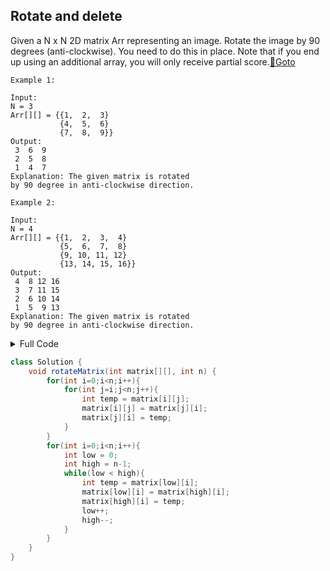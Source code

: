 ## Rotate and delete
Given a N x N 2D matrix Arr representing an image. Rotate the image by 90 degrees (anti-clockwise). You need to do this in place. Note that if you end up using an additional array, you will only receive partial score.[🔗Goto](https://practice.geeksforgeeks.org/problems/rotate-a-2d-array-without-using-extra-space1004/1/?page=2&difficulty[]=1&status[]=unsolved&category[]=Arrays&category[]=Strings&sortBy=accuracy) 

```
Example 1:

Input:
N = 3
Arr[][] = {{1,  2,  3}
           {4,  5,  6}
           {7,  8,  9}}
Output:
 3  6  9 
 2  5  8 
 1  4  7 
Explanation: The given matrix is rotated
by 90 degree in anti-clockwise direction.

Example 2:

Input:
N = 4
Arr[][] = {{1,  2,  3,  4}
           {5,  6,  7,  8}
           {9, 10, 11, 12}
           {13, 14, 15, 16}}
Output:
 4  8 12 16 
 3  7 11 15 
 2  6 10 14 
 1  5  9 13
Explanation: The given matrix is rotated
by 90 degree in anti-clockwise direction.
```
<details>
<summary>Full Code</summary>

```java
import java.util.*;
import java.io.*;

public class Main {

    public static void main(String[] args) throws Exception {
        BufferedReader br = new BufferedReader(new InputStreamReader(System.in));
        PrintWriter out = new PrintWriter(System.out);
        int tc = Integer.parseInt(br.readLine().trim());
        while (tc-- > 0) {
            String[] inputLine;
            int n = Integer.parseInt(br.readLine().trim());
            int[][] arr = new int[n][n];
            inputLine = br.readLine().trim().split(" ");
            for (int i = 0; i < n; i++) {
                for (int j = 0; j < n; j++) {
                    arr[i][j] = Integer.parseInt(inputLine[i * n + j]);
                }
            }

            new Solution().rotateMatrix(arr, n);
            for (int i = 0; i < n; i++) {
                for (int j = 0; j < n; j++) {
                    out.print(arr[i][j] + " ");
                }
            }
            out.println();
        }
        out.flush();
    }
}// } Driver Code Ends


//User function Template for Java



class Solution {
    void rotateMatrix(int matrix[][], int n) {
        // code here
        // int n = matrix.length;
        for(int i=0;i<n;i++){  
            for(int j=i;j<n;j++){
                int temp = matrix[i][j];
                matrix[i][j] = matrix[j][i];
                matrix[j][i] = temp;
            }
        }
        for(int i=0;i<n;i++){ 
            int low = 0;  
            int high = n-1;  
            while(low < high){  
                int temp = matrix[low][i];  
                matrix[low][i] = matrix[high][i];  
                matrix[high][i] = temp;  
                low++;  
                high--;
            }
        }  
    }
}
```
</details>

```java
class Solution {
    void rotateMatrix(int matrix[][], int n) {
        for(int i=0;i<n;i++){  
            for(int j=i;j<n;j++){
                int temp = matrix[i][j];
                matrix[i][j] = matrix[j][i];
                matrix[j][i] = temp;
            }
        }
        for(int i=0;i<n;i++){ 
            int low = 0;  
            int high = n-1;  
            while(low < high){  
                int temp = matrix[low][i];  
                matrix[low][i] = matrix[high][i];  
                matrix[high][i] = temp;  
                low++;  
                high--;
            }
        }  
    }
}
```

